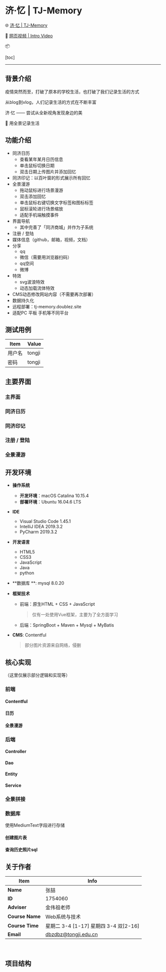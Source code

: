 # 济·忆 | TJ-Memory

🌐 [济·忆 | TJ-Memory](http://tj-memory.doublez.site/)

🎥 [网页视频 | Intro Video]()

 📦[](https://github.com/doubleZ0108/TJ-Memory/releases/tag/v1.0)

[toc]

------

## 背景介绍

疫情突然而至，打破了原本的学校生活，也打破了我们记录生活的方式

从blog到vlog，人们记录生活的方式在不断丰富

济·忆 —— 尝试从全新视角发现身边的美

📸 用全景记录生活



## 功能介绍

- 同济日历
  - 查看某年某月日历信息
  - 单击鼠标切换日期
  - 双击日期上传图片并添加回忆
- 同济印记：以百叶窗的形式展示所有回忆
- 全景漫游
  - 拖动鼠标进行场景漫游
  - 双击添加回忆
  - 单击鼠标右键切换文字标签和图标标签
  - 鼠标滚轮进行场景缩放
  - 适配手机端触摸事件
- 界面导航
  - 其中完善了「同济商城」并作为子系统
- 注册 / 登陆
- 媒体信息（github，邮箱，视频，文档）
- 分享
  - qq
  - 微信（需要用浏览器扫码）
  - qq空间
  - 微博
- 特效
  - svg波浪特效
  - 动态加载流体特效
- CMS动态修改网站内容（不需要再次部署）
- 数据持久化
- 远程部署：tj-memory.doublez.site
- 适配PC 平板 手机等不同平台



## 测试用例

| Item   | Value  |
| ------ | ------ |
| 用户名 | tongji |
| 密码   | tongji |



## 主要界面

### 主界面

### 同济日历

### 同济印记

### 注册 / 登陆

### 全景漫游



## 开发环境

- **操作系统**

  - **开发环境**：macOS Catalina 10.15.4
  - **部署环境**：Ubuntu 16.04.6 LTS

- **IDE**

  - Visual Studio Code 1.45.1
  - IntelliJ IDEA 2019.3.2
  - PyCharm 2019.3.2

- **开发语言**

  - HTML5
  - CSS3
  - JavaScript
  - Java
  - python

- **数据库 **: mysql 8.0.20

- **框架技术**

  - 前端：原生HTML + CSS + JavaScript

    > 仅有一处使用Vue框架，主要为了全方面学习

  - 后端：SpringBoot + Maven + Mysql + MyBatis

- **CMS**: Contentful

  > 部分图片资源来自网络，侵删



## 核心实现

（这里仅展示部分逻辑和实现等）

### 前端

#### Contentful

#### 日历

#### 全景漫游



### 后端

#### Controller

#### Dao

#### Entity

#### Service



### 全景拼接



### 数据库

使用MediumText字段进行存储

#### 创建图片表

#### 查询历史照片sql



## 关于作者

| Item            | Info                                                |
| --------------- | --------------------------------------------------- |
| **Name**        | 张喆                                                |
| **ID**          | 1754060                                             |
| **Adviser**     | 金伟祖老师                                          |
| **Course Name** | Web系统与技术                                       |
| **Course Time** | 星期二 3-4 [1-17]  星期四 3-4 双[2-16]              |
| **Email**       | [dbzdbz@tongji.edu.cn](mailto:dbzdbz.tongji.edu.cn) |

<br/>

## 项目结构

```

```

